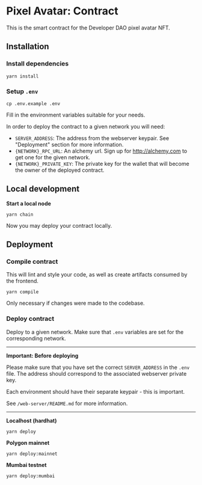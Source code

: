 # Pixel Avatar: Contract

This is the smart contract for the Developer DAO pixel avatar NFT.

## Installation

### Install dependencies

```shell
yarn install
```

### Setup `.env`

```shell
cp .env.example .env
```

Fill in the environment variables suitable for your needs.

In order to deploy the contract to a given network you will need:

-   `SERVER_ADDRESS`: The address from the webserver keypair. See "Deployment" section for more information.
-   `{NETWORK}_RPC_URL`: An alchemy url. Sign up for http://alchemy.com to get one for the given network.
-   `{NETWORK}_PRIVATE_KEY`: The private key for the wallet that will become the owner of the deployed contract.

## Local development

**Start a local node**

```shell
yarn chain
```

Now you may deploy your contract locally.

## Deployment

### Compile contract

This will lint and style your code, as well as create artifacts consumed by the frontend.

```shell
yarn compile
```

Only necessary if changes were made to the codebase.

### Deploy contract

Deploy to a given network. Make sure that `.env` variables are set for the corresponding network.

---

**Important: Before deploying**

Please make sure that you have set the correct `SERVER_ADDRESS` in the `.env` file. The address should correspond to the associated webserver private key.

Each environment should have their separate keypair - this is important.

See `/web-server/README.md` for more information.

---

**Localhost (hardhat)**

```shell
yarn deploy
```

**Polygon mainnet**

```shell
yarn deploy:mainnet
```

**Mumbai testnet**

```shell
yarn deploy:mumbai
```
